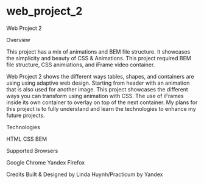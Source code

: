 # web_project_2
Web Project 2

Overview

This project has a mix of animations and BEM file structure. It showcases the simplicity and beauty of CSS & Animations. This project required BEM file structure, CSS animiations, and iFrame video container.

Web Project 2 shows the different ways tables, shapes, and containers are using using adaptive web design. Starting from header with an animation that is also used for another image. This project showcases the different ways you can transform using animation with CSS. The use of iFrames inside its own container to overlay on top of the next container. My plans for this project is to fully understand and learn the technologies to enhance my future projects.

Technologies

HTML
CSS
BEM


Supported Browsers

Google Chrome
Yandex
Firefox


Credits
Built & Designed by Linda Huynh/Practicum by Yandex
